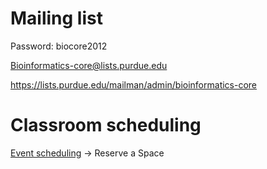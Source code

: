 
# Mailing list

Password: biocore2012

Bioinformatics-core@lists.purdue.edu

https://lists.purdue.edu/mailman/admin/bioinformatics-core 

# Classroom scheduling

[Event scheduling](https://www.purdue.edu/registrar/faculty/scheduling/event_scheduling.html) -> Reserve a Space

